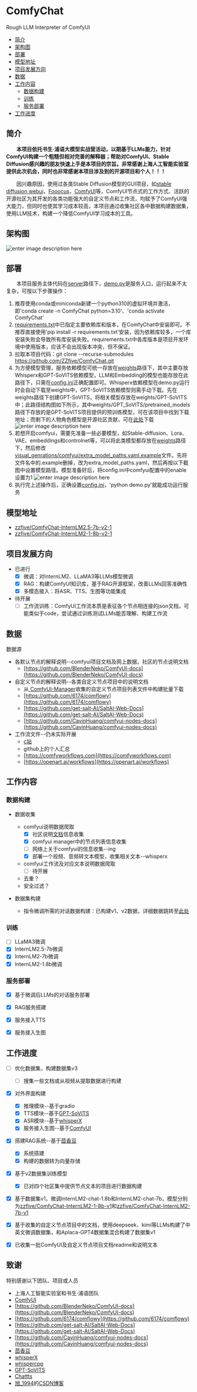 # ComfyChat
Rough LLM Interpreter of ComfyUI

- [简介](#简介)
- [架构图](#架构图)
- [部署](#部署)
- [模型地址](#模型地址)
- [项目发展方向](#项目发展方向)
- [数据](#数据)
- [工作内容](#工作内容)
  - [数据构建](#数据构建)
  - [训练](#训练)
  - [服务部署](#服务部署)
- [工作进度](#工作进度)


## 简介
&emsp;&emsp;**本项目依托书生·浦语大模型实战营活动，以期基于LLMs能力，针对ComfyUI构建一个粗糙但相对完善的解释器；帮助对ComfyUI、Stable Diffusion感兴趣的朋友快速上手是本项目的宗旨。非常感谢上海人工智能实验室提供此次机会，同时也非常感谢本项目涉及到的开源项目和个人！！！**

&emsp;&emsp;因兴趣原因，使用过各类Stable Diffusion模型的GUI项目，如[stable diffusion webui](https://github.com/AUTOMATIC1111/stable-diffusion-webui)，[Fooocus](https://github.com/lllyasviel/Fooocus)，[ComfyUI](https://github.com/comfyanonymous/ComfyUI)等，ComfyUI节点式的工作方式、活跃的开源社区为其开发的各类功能强大的自定义节点和工作流，均赋予了ComfyUI强大能力，但同时也使其学习成本较高，本项目通过收集社区各中数据构建数据集，使用LLM技术，构建一个降低ComfyUI学习成本的工具。

## 架构图
![enter image description here](assets/ComfyChat.png?raw=true)

## 部署
&emsp;&emsp;本项目服务主体代码在[server](server)路径下，[demo.py](server/demo.py)是服务入口，运行起来不太复杂，可按以下步骤操作：
1. 推荐使用conda或miniconda新建一个python310的虚拟环境并激活，即'conda create -n ComfyChat python=3.10'、'conda activate ComfyChat'
2. [requirements.txt](server/requirements.txt)中已指定主要依赖库和版本，在ComfyChat中安装即可。不推荐直接使用'pip install -r requirements.txt'安装，因为依赖库较多，一个库安装失败会导致所有库安装失败。requirements.txt中各库版本是项目开发环境中使用版本，应该不会出现版本冲突，但不保证。
3. 拉取本项目代码：git clone --recurse-submodules https://github.com/ZZfive/ComfyChat.git
4. 为方便模型管理，服务依赖模型可统一存放在[weights](weights)路径下，其中主要存放Whisperx和GPT-SoVITS依赖模型，LLM和Embedding的模型也能存放在此路径下，只需在[config.ini](server/config.ini)正确配置即可。Whisperx依赖模型在demo.py运行时会自动下载至weights中，GPT-SoVITS依赖模型则需手动下载。先在weights路径下创建GPT-SoVITS，将相关模型存放在weights/GPT-SoVITS中；此路径结构图如下所示，其中weights/GPT_SoVITS/pretrained_models路径下存放的是GPT-SoVITS项目提供的预训练模型，可在该项目中找到下载地址；而剩下的人物角色模型是开源社区贡献，可在[此处](https://www.yuque.com/baicaigongchang1145haoyuangong/ib3g1e/nwnaga50cazb2v93)下载
![enter image description here](assets/weights_gptsovits.png?raw=true)
5. 若想开启comfyui，需要先准备一些必要模型，如Stable-diffusion、Lora、VAE、embeddings和controlnet等，可以将此类模型都存放在[weights](weights)路径下，然后修改[visual_genrations/comfyui/extra_model_paths.yaml.example](visual_genrations/comfyui/extra_model_paths.yaml.example)文件。先将文件名中的.example删掉，改为extra_model_paths.yaml，然后再按以下截图中设置模型路径。模型准备好后，将config.ini中comfyui配置中的enable设置为1
![enter image description here](assets/comfyui_models.png?raw=true)
6. 执行完上述操作后，正确设置[config.ini](server/config.ini)，'python demo.py'就能成功运行服务

## 模型地址
- [zzfive/ComfyChat-InternLM2.5-7b-v2-1](https://huggingface.co/zzfive/ComfyChat-InternLM2.5-7b-v2-1)
- [zzfive/ComfyChat-InternLM2-1-8b-v2-1](https://huggingface.co/zzfive/ComfyChat-InternLM2-1-8b-v2-1)

## 项目发展方向
- 已进行
   - [x] 微调：对InternLM2、LLaMA3等LLMs模型微调
   - [x] RAG：构建ComfyUI知识库，基于RAG开源框架，改善LLMs回答准确性
   - [x] 多模态接入：将ASR、TTS、生图等功能集成
- 待开展
   - [ ] 工作流训练：ComfyUI工作流本质是表征各个节点相连接的json文档，可能类似于code，尝试通过训练测试LLMs能否理解、构建工作流

 ## 数据

数据源
 - 各默认节点的解释说明--comfyui项目文档及网上数据，社区的节点说明文档
   - [https://github.com/BlenderNeko/ComfyUI-docs](https://github.com/BlenderNeko/ComfyUI-docs)
 - 自定义节点的解释说明--各类自定义节点项目中的说明文档
   - 从[
ComfyUI-Manager](https://github.com/ltdrdata/ComfyUI-Manager)收集的自定义节点项目列表文件中构建批量下载
   - [https://github.com/6174/comflowy](https://github.com/6174/comflowy)
   - [https://github.com/get-salt-AI/SaltAI-Web-Docs](https://github.com/get-salt-AI/SaltAI-Web-Docs)
   - [https://github.com/CavinHuang/comfyui-nodes-docs](https://github.com/CavinHuang/comfyui-nodes-docs)
 - 工作流文件--仍未实际开展
   - [c站](https://civitai.com/)
   - github上的个人汇总
   - [https://comfyworkflows.com](https://comfyworkflows.com)
   - [https://openart.ai/workflows](https://openart.ai/workflows)

## 工作内容

### 数据构建
 - 数据收集
   - comfyui说明数据爬取
     - [x] 社区说明[文档](https://blenderneko.github.io/ComfyUI-docs/#further-support)信息收集
     - [x] comfyui manager中的节点列表信息收集
     - [ ] 网络上关于comfyui的信息收集--ing
     - [x] 部署一个视频、音频转文本模型，收集相关文本--whisperx
   - comfyui工作流及对应文本说明数据爬取
     - [ ] 待开展
   - 去重？
   - 安全过滤？

 - 数据集构建
   - 指令微调所需的对话数据构建：已构建v1、v2数据，详细数据跳转至[此处](data/message_jsons/README.md)

 ### 训练
 - [ ] LLaMA3微调
 - [x] InternLM2.5-7b微调
 - [x] InternLM2-7b微调
 - [x] InternLM2-1.8b微调

 ### 服务部署
 - [x] 基于微调后LLMs的对话服务部署
 - [x] RAG服务搭建
 - [x] 服务接入TTS
 - [x] 服务接入生图


## 工作进度
 - [ ] 优化数据集，构建数据集v3
   - [ ] 搜集一些文档或从视频从提取数据进行构建
 - [x] 对外界面构建
   - [x] 推理模块--基于gradio
   - [x] TTS模块--基于[GPT-SoVITS](https://github.com/RVC-Boss/GPT-SoVITS)
   - [x] ASR模块--基于[whisperX](https://github.com/m-bain/whisperX)
   - [x] 服务接入生图--基于[ComfyUI](https://github.com/comfyanonymous/ComfyUI)
 - [x] 搭建RAG系统--基于[茴香豆](https://github.com/InternLM/HuixiangDou)
   - [x] 系统搭建
   - [x] 构建的数据转为向量存储
 - [x] 基于v2数据集训练模型
   - [x] 已对四个社区集中提供节点文本的项目进行数据构建
 - [x] 基于数据集v1，微调InternLM2-chat-1.8b和InternLM2-chat-7b，模型分别为[zzfive/ComfyChat-InternLM2-1-8b-v1](https://huggingface.co/zzfive/ComfyChat-InternLM2-1-8b-v1)和[zzfive/ComfyChat-InternLM2-7b-v1](https://huggingface.co/zzfive/ComfyChat-InternLM2-7b-v1)
 - [x] 基于收集的自定义节点项目中的文档，使用deepseek、kimi等LLMs构建了中英文微调数据集，和Aplaca-GPT4数据集混合构建了数据集v1
 - [x] 已收集一批ComfyUI及自定义节点项目文档readme和说明文本


## 致谢
特别感谢以下团队、项目或人员
 - 上海人工智能实验室和书生·浦语团队
 - [ComfyUI](https://github.com/comfyanonymous/ComfyUI)
 - [https://github.com/BlenderNeko/ComfyUI-docs](https://github.com/BlenderNeko/ComfyUI-docs)
 - [https://github.com/6174/comflowy](https://github.com/6174/comflowy)
 - [https://github.com/get-salt-AI/SaltAI-Web-Docs](https://github.com/get-salt-AI/SaltAI-Web-Docs)
 - [https://github.com/CavinHuang/comfyui-nodes-docs](https://github.com/CavinHuang/comfyui-nodes-docs)
 - [茴香豆](https://github.com/InternLM/HuixiangDou)
 - [whisperX](https://github.com/m-bain/whisperX)
 - [whispercpp](https://github.com/AIWintermuteAI/whispercpp)
 - [GPT-SoVITS](https://github.com/RVC-Boss/GPT-SoVITS)
 - [Chattts](https://github.com/2noise/ChatTTS)
 - [旭_1994](https://blog.csdn.net/qq_38944169?type=blog)的[CSDN博客](https://blog.csdn.net/qq_38944169/article/details/139245317)